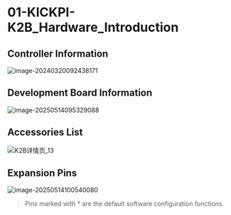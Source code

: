 # 01-KICKPI-K2B_Hardware_Introduction

## Controller Information

![image-20240320092438171](http://tanzhtanzh.oss-cn-shenzhen.aliyuncs.com/img/image-20240320092438171.png)

## Development Board Information

![image-20250514095329088](http://tanzhtanzh.oss-cn-shenzhen.aliyuncs.com/img/image-20250514095329088.png)

## Accessories List

![K2B详情页_13](http://tanzhtanzh.oss-cn-shenzhen.aliyuncs.com/img/K2B详情页_13.png)

## Expansion Pins

![image-20250514100540080](http://tanzhtanzh.oss-cn-shenzhen.aliyuncs.com/img/image-20250514100540080.png)

> Pins marked with * are the default software configuration functions.